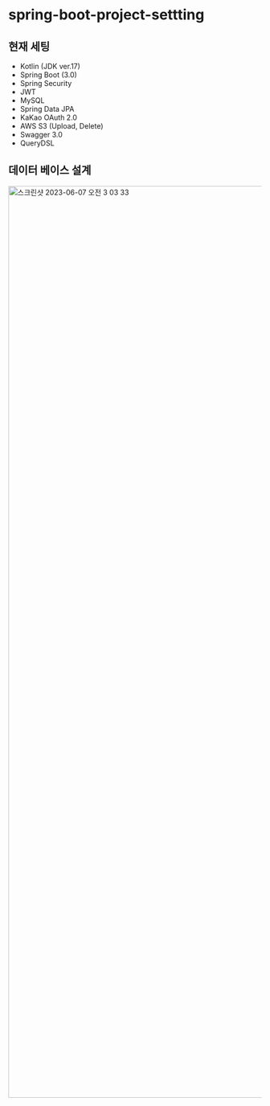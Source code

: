# spring-boot-project-settting

## 현재 세팅

- Kotlin (JDK ver.17)
- Spring Boot (3.0)
- Spring Security
- JWT
- MySQL
- Spring Data JPA
- KaKao OAuth 2.0
- AWS S3 (Upload, Delete)
- Swagger 3.0
- QueryDSL

## 데이터 베이스 설계

<img width="1815" alt="스크린샷 2023-06-07 오전 3 03 33" src="https://github.com/winter-soft/jubujob-backend/assets/79779676/dcca8d17-477b-449f-89c3-15c9eca0fca4">

